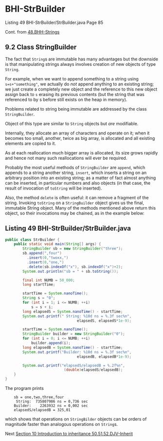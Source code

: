 # BHI-StrBuilder
Listing 49 BHI-StrBuilder/StrBuilder.java Page 85

Cont. from [48.BHH-Strings](https://github.com/Java-PJATK/48.BHH-Strings)

## 9.2 Class StringBuilder

The fact that `String`s are immutable has many advantages but the downside is that manipulating strings always involves creation of new objects of type `String`. 

For example, when we want to append something to a string using `s=s+"something"`, we actually do _not_ append anything to an existing string; we just create a completely new object and the reference to this new object assign back to `s` erasing its previous contents (but the string that was referenced to by s before still exists on the heap in memory).

Problems related to string being immutable are addressed by the class `StringBuilder`.

Object of this type are similar to `String` objects but _are_ modifiable. 

Internally, they allocate an array of characters and operate on it; when it becomes too small, another, twice as big array, is allocated and all existing elements are copied to it. 

As at each reallocation much bigger array is allocated, its size grows rapidly and hence not many such reallocations will ever be required. 

Probably the most useful methods of `StringBuilder` are `append`, which appends to a string another string, `insert`, which inserts a string on an arbitrary position into an existing string; as a matter of fact almost anything can be inserted, in particular numbers and also objects (in that case, the result of invocation of `toString` will be inserted). 

Also, the method `delete` is often useful: it can remove a fragment of the string. Invoking `toString` on a `StringBuilder` object gives us the final, immutable String object. Many of the methods mentioned above return this object, so their invocations may be chained, as in the example below:

## Listing 49 BHI-StrBuilder/StrBuilder.java

```java
public class StrBuilder {
    public static void main(String[] args) {
        StringBuilder sb = new StringBuilder("three");
        sb.append(",four")
          .insert(0,"twoxx,")
          .insert(0,"one,")
          .delete(sb.indexOf("x"), sb.indexOf("x")+2);
        System.out.println("sb = " + sb.toString());

        final int NUMB = 50_000;
        long startTime;

        startTime = System.nanoTime();
        String s = "0";
        for (int i = 1; i <= NUMB; ++i)
            s = s + i;
        long elapsedS = System.nanoTime() - startTime;
        System.out.printf(" String: %10d ns = %.3f sec%n",
                                 elapsedS, elapsedS*1e-9);

        startTime = System.nanoTime();
        StringBuilder builder = new StringBuilder("0");
        for (int i = 0; i <= NUMB; ++i)
            builder.append(i);
        long elapsedB = System.nanoTime() - startTime;
        System.out.printf("Builder: %10d ns = %.3f sec%n",
                                 elapsedB, elapsedB*1e-9);

        System.out.printf("elapsedS/elapsedB = %.2f%n",
                           (double)elapsedS/elapsedB);
    }
}

```

The program prints

```
    sb = one,two,three,four
     String:  735807986 ns = 0,736 sec
    Builder:    2263932 ns = 0,002 sec
    elapsedS/elapsedB = 325,01
```

which shows that operations on `StringBilder` objects can be orders of magnitude faster than analogous operations on `String`s.

Next [Section 10 Introduction to inheritance 50.51.52.DJV-Inherit](https://github.com/Java-PJATK/50.51.52.DJV-Inherit)
